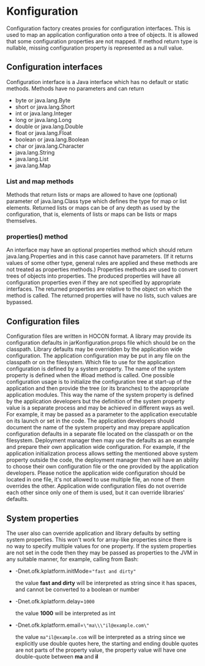 # Konfiguration

Configuration factory creates proxies for configuration interfaces.
This is used to map an application configuration onto a tree of objects.
It is allowed that some configuration properties are not mapped.
If method return type is nullable, missing configuration property is represented as a null value.

## Configuration interfaces

Configuration interface is a Java interface which has no default or static methods.
Methods have no parameters and can return

* byte or java.lang.Byte
* short or java.lang.Short
* int or java.lang.Integer
* long or java.lang.Long
* double or java.lang.Double
* float or java.lang.Float
* boolean or java.lang.Boolean
* char or java.lang.Character
* java.lang.String
* java.lang.List
* java.lang.Map

### List and map methods
Methods that return lists or maps are allowed to have one (optional) parameter of java.lang.Class type which defines the type for map or list elements.
Returned lists or maps can be of any depth as used by the configuration, that is, elements of lists or maps can be lists or maps themselves.

### properties() method
An interface may have an optional properties method which should return java.lang.Properties and in this case cannot have parameters.
(If it returns values of some other type, general rules are applied and these methods are not treated as properties methods.)
Properties methods are used to convert trees of objects into properties.
The produced properties will have all configuration properties even if they are not specified by appropriate interfaces.
The returned properties are relative to the object on which the method is called.
The returned properties will have no lists, such values are bypassed.

## Configuration files
Configuration files are written in HOCON format.
A library may provide its configuration defaults in jarKonfiguration.props file which should be on the classpath.
Library defaults may be overridden by the application wide configuration.
The application configuration may be put in any file on the classpath or on the filesystem.
Which file to use for the application configuration is defined by a system property.
The name of the system property is defined when the #load method is called.
One possible configuration usage is to initialize the configuration tree at start-up of the application
and then provide the tree (or its branches) to the appropriate application modules.
This way the name of the system property is defined by the application developers
but the definition of the system property value is a separate process and may be achieved in different ways as well.
For example, it may be passed as a parameter to the application executable on its launch or set in the code.
The application developers should document the name of the system property and may prepare application configuration defaults
in a separate file located on the classpath or on the filesystem.
Deployment manager then may use the defaults as an example and prepare their own application wide configuration.
For example, if the application initialization process allows setting the mentioned above system property outside the code,
the deployment manager then will have an ability to choose their own configuration file or the one provided by the application developers.
Please notice the application wide configuration should be located in one file, it's not allowed to use multiple file,
an none of them overrides the other. Application wide configuration files do not override each other since only one of them is used,
but it can override libraries' defaults.

## System properties
The user also can override application and library defaults by setting system properties.
This won't work for array-like properties since there is no way to specify multiple values for one property.
If the system properties are not set in the code then they may be passed as properties to the JVM in any suitable manner,
for example, calling from Bash:

* -Dnet.ofk.kplatform.initMode=```"fast and dirty"```

  the value **fast and dirty** will be interpreted as string since it has spaces, and cannot be converted to a boolean or number
* -Dnet.ofk.kplatform.delay=```1000```

  the value **1000** will be interpreted as int
* -Dnet.ofk.kplatform.email=```\"ma\\\"il@example.com\"```

  the value ```ma"il@example.com``` will be interpreted as a string since we explicitly use double quotes here, the starting and ending double quotes are not parts of the property value,
  the property value will have one double-quote between **ma** and **il**
